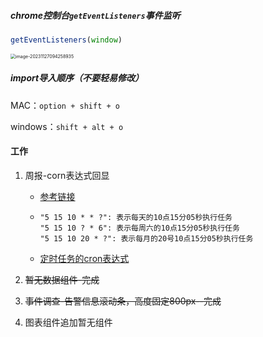 ##### chrome控制台`getEventListeners`事件监听

```javascript
getEventListeners(window)
```

<img src="/Users/sundong/Library/Application Support/typora-user-images/image-20231127094258935.png" alt="image-20231127094258935" style="zoom:50%;" />

##### import导入顺序（不要轻易修改）

MAC：`option + shift + o`

windows：`shift + alt + o`

#### 工作

1. 周报-corn表达式回显

   - [参考链接](https://blog.csdn.net/wh13267207590/article/details/79667529)

   - ```
     "5 15 10 * * ?": 表示每天的10点15分05秒执行任务
     "5 15 10 ? * 6": 表示每周六的10点15分05秒执行任务
     "5 15 10 20 * ?": 表示每月的20号10点15分05秒执行任务
     ```

   - [定时任务的cron表达式](https://zhuanlan.zhihu.com/p/163050320)

2. ~~暂无数据组件-完成~~

3. ~~事件调查-告警信息滚动条，高度固定800px--完成~~

4. 图表组件追加暂无组件

